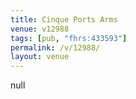 ```yaml
---
title: Cinque Ports Arms
venue: v12988
tags: [pub, "fhrs:433593"]
permalink: /v/12988/
layout: venue
---
```

null